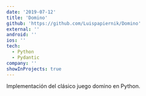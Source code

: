 ```yaml
---
date: '2019-07-12'
title: 'Domino'
github: 'https://github.com/Luispapiernik/Domino'
external: ''
android: ''
ios: ''
tech:
  - Python
  - Pydantic
company: ''
showInProjects: true
---
```


Implementación del clásico juego domino en Python.

